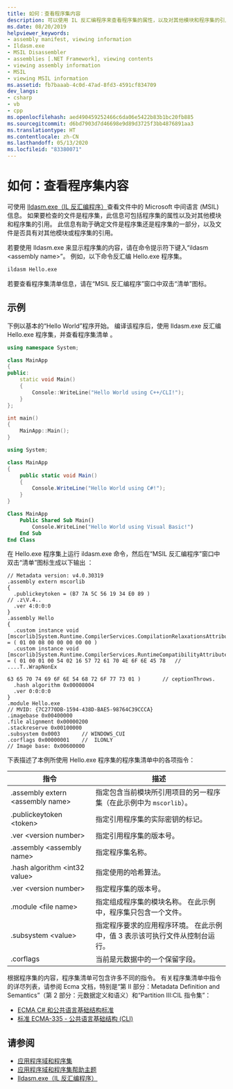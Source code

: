 ```yaml
---
title: 如何：查看程序集内容
description: 可以使用 IL 反汇编程序来查看程序集的属性，以及对其他模块和程序集的引用。
ms.date: 08/20/2019
helpviewer_keywords:
- assembly manifest, viewing information
- Ildasm.exe
- MSIL Disassembler
- assemblies [.NET Framework], viewing contents
- viewing assembly information
- MSIL
- viewing MSIL information
ms.assetid: fb7baaab-4c0d-47ad-8fd3-4591cf834709
dev_langs:
- csharp
- vb
- cpp
ms.openlocfilehash: aed490459252466c6da06e5422b83b1bc20fb885
ms.sourcegitcommit: d6bd7903d7d46698e9d89d3725f3bb4876891aa3
ms.translationtype: HT
ms.contentlocale: zh-CN
ms.lasthandoff: 05/13/2020
ms.locfileid: "83380071"
---
```

# <a name="how-to-view-assembly-contents"></a>如何：查看程序集内容

可使用 [Ildasm.exe（IL 反汇编程序）](../../framework/tools/ildasm-exe-il-disassembler.md)查看文件中的 Microsoft 中间语言 (MSIL) 信息。 如果要检查的文件是程序集，此信息可包括程序集的属性以及对其他模块和程序集的引用。 此信息有助于确定文件是程序集还是程序集的一部分，以及文件是否具有对其他模块或程序集的引用。

若要使用 Ildasm.exe 来显示程序集的内容，请在命令提示符下键入“ildasm \<assembly name>”。 例如，以下命令反汇编 Hello.exe 程序集。

```cmd
ildasm Hello.exe
```

若要查看程序集清单信息，请在“MSIL 反汇编程序”窗口中双击“清单”图标。

## <a name="example"></a>示例

下例以基本的“Hello World”程序开始。 编译该程序后，使用 Ildasm.exe 反汇编 Hello.exe 程序集，并查看程序集清单 。

```cpp
using namespace System;

class MainApp
{
public:
    static void Main()
    {
        Console::WriteLine("Hello World using C++/CLI!");
    }
};

int main()
{
    MainApp::Main();
}
```

```csharp
using System;

class MainApp
{
    public static void Main()
    {
        Console.WriteLine("Hello World using C#!");
    }
}
```

```vb
Class MainApp
    Public Shared Sub Main()
        Console.WriteLine("Hello World using Visual Basic!")
    End Sub
End Class
```

在 Hello.exe 程序集上运行 ildasm.exe 命令，然后在“MSIL 反汇编程序”窗口中双击“清单”图标生成以下输出 ：

```output
// Metadata version: v4.0.30319
.assembly extern mscorlib
{
  .publickeytoken = (B7 7A 5C 56 19 34 E0 89 )                         // .z\V.4..
  .ver 4:0:0:0
}
.assembly Hello
{
  .custom instance void [mscorlib]System.Runtime.CompilerServices.CompilationRelaxationsAttribute::.ctor(int32) = ( 01 00 08 00 00 00 00 00 )
  .custom instance void [mscorlib]System.Runtime.CompilerServices.RuntimeCompatibilityAttribute::.ctor() = ( 01 00 01 00 54 02 16 57 72 61 70 4E 6F 6E 45 78   // ....T..WrapNonEx
                                                                                                             63 65 70 74 69 6F 6E 54 68 72 6F 77 73 01 )       // ceptionThrows.
  .hash algorithm 0x00008004
  .ver 0:0:0:0
}
.module Hello.exe
// MVID: {7C2770DB-1594-438D-BAE5-98764C39CCCA}
.imagebase 0x00400000
.file alignment 0x00000200
.stackreserve 0x00100000
.subsystem 0x0003       // WINDOWS_CUI
.corflags 0x00000001    //  ILONLY
// Image base: 0x00600000
```

下表描述了本例所使用 Hello.exe 程序集的程序集清单中的各项指令：

|指令|描述|
|---------------|-----------------|
|.assembly extern \<assembly name>|指定包含当前模块所引用项目的另一程序集（在此示例中为 `mscorlib`）。|
|.publickeytoken \<token>|指定引用程序集的实际密钥的标记。|
|.ver \<version number>|指定引用程序集的版本号。|
|.assembly \<assembly name>|指定程序集名称。|
|.hash algorithm \<int32 value>|指定使用的哈希算法。|
|.ver \<version number>|指定程序集的版本号。|
|.module \<file name>|指定组成程序集的模块名称。 在此示例中，程序集只包含一个文件。|
|.subsystem \<value>|指定程序要求的应用程序环境。 在此示例中，值 3 表示该可执行文件从控制台运行。|
|.corflags|当前是元数据中的一个保留字段。|

根据程序集的内容，程序集清单可包含许多不同的指令。 有关程序集清单中指令的详尽列表，请参阅 Ecma 文档，特别是“第 II 部分：Metadata Definition and Semantics”（第 2 部分：元数据定义和语义）和“Partition III:CIL 指令集”：

- [ECMA C# 和公共语言基础结构标准](../components.md#applicable-standards)
- [标准 ECMA-335 - 公共语言基础结构 (CLI)](http://www.ecma-international.org/publications/standards/Ecma-335.htm)

## <a name="see-also"></a>请参阅

- [应用程序域和程序集](../../framework/app-domains/application-domains.md#application-domains-and-assemblies)
- [应用程序域和程序集帮助主题](../../framework/app-domains/application-domains-and-assemblies-how-to-topics.md)
- [Ildasm.exe（IL 反汇编程序）](../../framework/tools/ildasm-exe-il-disassembler.md)
